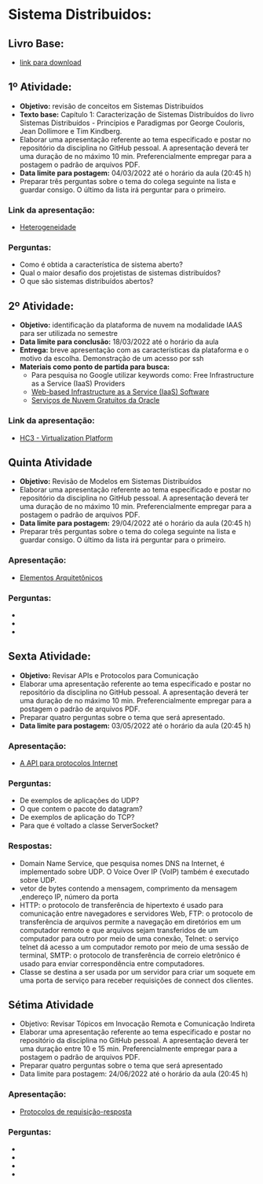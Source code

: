 # Sistema Distribuidos:

## Livro Base: 
* [link para download](https://kupdf.net/queue/sistemas-distribu-iacute-dos-conceitos-e-projeto_59f570b7e2b6f5660c7bb051_pdf)

## 1º Atividade:
* **Objetivo:** revisão de conceitos em Sistemas Distribuídos
* **Texto base:** Capítulo 1: Caracterização de Sistemas Distribuídos do livro Sistemas Distribuídos - Princípios e Paradigmas por George Couloris, Jean Dollimore e Tim Kindberg. 
* Elaborar uma apresentação referente ao tema especificado e postar no repositório da disciplina no GitHub pessoal. A apresentação deverá ter uma duração de no máximo 10 min.  Preferencialmente empregar para a postagem o padrão de arquivos PDF.
* **Data limite para postagem:** 04/03/2022 até o horário da aula (20:45 h)
* Preparar três perguntas sobre o tema do colega seguinte na lista e guardar consigo. O último da lista irá perguntar para o primeiro.

### Link da apresentação:
  * [Heterogeneidade](https://github.com/GabrielZoppo/sdist/blob/main/Heterogeneidade.pdf)

### Perguntas: 
* Como é obtida a característica de sistema aberto? 
* Qual o maior desafio dos projetistas de sistemas distribuídos? 
* O que são sistemas distribuídos abertos?


## 2º Atividade:
* **Objetivo:** identificação da plataforma de nuvem na modalidade IAAS para ser utilizada no semestre
* **Data limite para conclusão:** 18/03/2022 até o horário da aula
* **Entrega:** breve apresentação com as características da plataforma e o motivo da escolha. Demonstração de um acesso por ssh
* **Materiais como ponto de partida para busca:**
  * Para pesquisa no Google utilizar keywords como: Free Infrastructure as a Service (IaaS) Providers
  * [Web-based Infrastructure as a Service (IaaS) Software](https://www.getapp.com/it-management-software/iaas/)
  * [Serviços de Nuvem Gratuitos da Oracle](https://www.oracle.com/br/cloud/free/)

### Link da apresentação:
* [HC3 - Virtualization Platform](https://github.com/GabrielZoppo/sdist/blob/main/HC3%20Virtualization%20Platform%20-%20Sistemas%20Distribuidos%20-%20Gabriel%20Harter%20Zoppo%20(1).pdf)

## Quinta Atividade
* **Objetivo:** Revisão de Modelos em Sistemas Distribuídos
* Elaborar uma apresentação referente ao tema especificado e postar no repositório da disciplina no GitHub pessoal. A apresentação deverá ter uma duração de no máximo 10 min. Preferencialmente empregar para a postagem o padrão de arquivos PDF.
* **Data limite para postagem:** 29/04/2022 até o horário da aula (20:45 h)
* Preparar três perguntas sobre o tema do colega seguinte na lista e guardar consigo. O último da lista irá perguntar para o primeiro.

### Apresentação:
*  [Elementos Arquitetônicos](https://github.com/GabrielZoppo/sdist/blob/main/Elementos%20Arquitet%C3%B4nicos%20-%20Gabriel%20Harter%20Zoppo%20-%20Sistemas%20distribu%C3%ADdos%20(2).pdf)

### Perguntas:
*
*
*

## Sexta Atividade:
* **Objetivo:** Revisar APIs e Protocolos para Comunicação
* Elaborar uma apresentação referente ao tema especificado e postar no repositório da disciplina no GitHub pessoal. A apresentação deverá ter uma duração de no máximo 10 min. Preferencialmente empregar para a postagem o padrão de arquivos PDF.
* Preparar quatro perguntas sobre o tema que será apresentado.
* **Data limite para postagem:** 03/05/2022 até o horário da aula (20:45 h)

### Apresentação:
*  [A API para protocolos Internet](https://github.com/GabrielZoppo/sdist/blob/main/API%20para%20protocolos%20internet%20-%20Gabriel%20Harter%20Zoppo%20-%20Sistemas%20Distribuidos.pdf)

### Perguntas:
* De exemplos de aplicações do UDP?
* O que contem o pacote do datagram?
* De exemplos de aplicação do TCP?
* Para que é voltado a classe ServerSocket? 

### Respostas:

* Domain Name Service, que pesquisa nomes DNS na Internet, é implementado sobre UDP. O Voice Over IP (VoIP) também é executado sobre UDP.
* vetor de bytes contendo a mensagem, comprimento da mensagem ,endereço IP, número da porta
* HTTP: o protocolo de transferência de hipertexto é usado para comunicação entre navegadores e servidores Web, FTP: o protocolo de transferência de arquivos permite a navegação em diretórios em um computador remoto e que arquivos sejam transferidos de um computador para outro por meio de uma conexão, Telnet: o serviço telnet dá acesso a um computador remoto por meio de uma sessão de terminal, SMTP: o protocolo de transferência de correio eletrônico é usado para enviar correspondência entre computadores.
* Classe se destina a ser usada por um servidor para criar um
soquete em uma porta de serviço para receber requisições de connect dos clientes.

## Sétima Atividade
* Objetivo: Revisar Tópicos em Invocação Remota e Comunicação Indireta
* Elaborar uma apresentação referente ao tema especificado e postar no repositório da disciplina no GitHub pessoal. A apresentação deverá ter uma duração entre 10 e 15 min. Preferencialmente empregar para a postagem o padrão de arquivos PDF.
* Preparar quatro perguntas sobre o tema que será apresentado
* Data limite para postagem: 24/06/2022 até o horário da aula (20:45 h)

### Apresentação:
* [Protocolos de requisição-resposta]()

### Perguntas:
* 
* 
*
*
